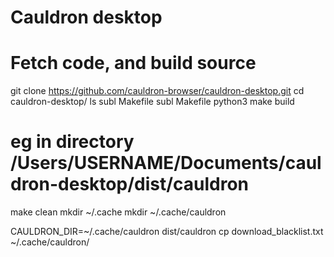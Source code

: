 # Cauldron desktop

# Fetch code, and build source
 git clone https://github.com/cauldron-browser/cauldron-desktop.git
 cd cauldron-desktop/
 ls
 subl Makefile 
 subl Makefile 
 python3
 make build
 
# eg in directory /Users/USERNAME/Documents/cauldron-desktop/dist/cauldron 
 make clean
 mkdir ~/.cache
 mkdir ~/.cache/cauldron

CAULDRON_DIR=~/.cache/cauldron dist/cauldron
cp download_blacklist.txt ~/.cache/cauldron/


